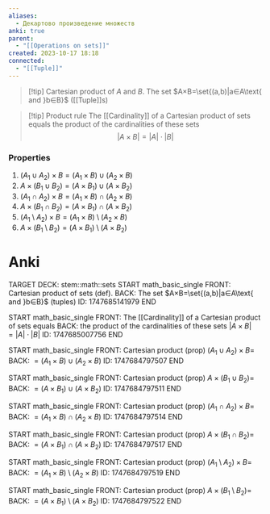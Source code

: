 ```yaml
---
aliases:
  - Декартово произведение множеств
anki: true
parent:
  - "[[Operations on sets]]"
created: 2023-10-17 18:18
connected:
  - "[[Tuple]]"
---
```


> [!tip] Cartesian product of $A$ and $B$.
The set $A×B=\set{(a,b)|a∈A\text{ and }b∈B}$ ([[Tuple]]s)


> [!tip]  Product rule
The [[Cardinality]] of a Cartesian product of sets equals the product of the cardinalities of these sets
$$|A \times B | = |A| \cdot |B|$$

### Properties
1. $(A_1 \cup A_2) \times B = (A_1 \times B) \cup (A_2 \times B)$
2. $A \times (B_1 \cup B_2) = (A \times B_1) \cup (A \times B_2)$
3. $(A_1 \cap A_2) \times B = (A_1 \times B) \cap (A_2 \times B)$
4. $A \times (B_1 \cap B_2) = (A \times B_1) \cap (A \times B_2)$
5. $(A_1 \setminus A_2) \times B = (A_1 \times B) \setminus (A_2 \times B)$
6. $A \times (B_1 \setminus B_2) = (A \times B_1) \setminus (A \times B_2)$


# Anki
TARGET DECK: stem::math::sets
START
math_basic_single
FRONT: Cartesian product of sets (def).
BACK: The set $A×B=\set{(a,b)|a∈A\text{ and }b∈B}$ (tuples)
ID: 1747685141979
END

START
math_basic_single
FRONT: The [[Cardinality]] of a Cartesian product of sets equals
BACK: the product of the cardinalities of these sets
$|A \times B | = |A| \cdot |B|$
ID: 1747685007756
END

START
math_basic_single
FRONT: Cartesian product (prop)
$(A_1 \cup A_2) \times B =$
BACK: $= (A_1 \times B) \cup (A_2 \times B)$
ID: 1747684797507
END

START
math_basic_single
FRONT: Cartesian product (prop)
$A \times (B_1 \cup B_2) =$
BACK: $= (A \times B_1) \cup (A \times B_2)$
ID: 1747684797511
END

START
math_basic_single
FRONT: Cartesian product (prop)
$(A_1 \cap A_2) \times B =$
BACK: $= (A_1 \times B) \cap (A_2 \times B)$
ID: 1747684797514
END

START
math_basic_single
FRONT: Cartesian product (prop)
$A \times (B_1 \cap B_2) =$
BACK: $= (A \times B_1) \cap (A \times B_2)$
ID: 1747684797517
END

START
math_basic_single
FRONT: Cartesian product (prop)
$(A_1 \setminus A_2) \times B =$
BACK: $= (A_1 \times B) \setminus (A_2 \times B)$
ID: 1747684797519
END

START
math_basic_single
FRONT: Cartesian product (prop)
$A \times (B_1 \setminus B_2) =$
BACK: $= (A \times B_1) \setminus (A \times B_2)$
ID: 1747684797522
END